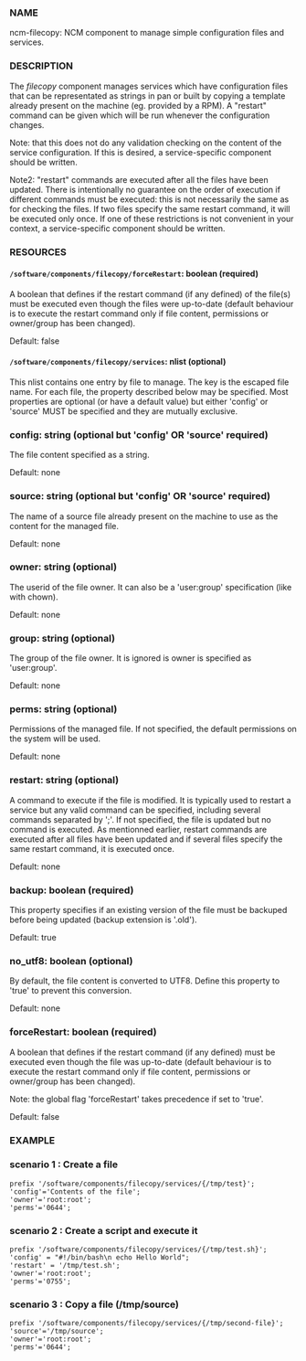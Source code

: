 
### NAME

ncm-filecopy: NCM component to manage simple configuration files and services.

### DESCRIPTION

The _filecopy_ component manages services which have
configuration files that can be representated as strings in pan or built by copying
a template already present on the machine (eg. provided by a RPM).  A "restart"
command can be given which will be run whenever the configuration
changes.  

Note: that this does not do any validation checking on the content of
the service configuration.  If this is desired, a service-specific
component should be written.

Note2: "restart" commands are executed after all the files have been updated. There is intentionally no
guarantee on the order of execution if different commands must be executed: this is not necessarily the same
as for checking the files. If two files specify the same restart command, it will be executed only once. If
one of these restrictions is not convenient in your context, a service-specific
component should be written.

### RESOURCES

#### `/software/components/filecopy/forceRestart`: boolean (required)

A boolean that defines if the restart command (if any defined) of the file(s) 
must be executed even though the files were up-to-date (default behaviour is to execute the
restart command only if file content, permissions or owner/group has been changed).

Default: false

#### `/software/components/filecopy/services`: nlist (optional)

This nlist contains one entry by file to manage. The key is the escaped file name. For each file, the
property described below may be specified. Most properties are optional (or have a default value) but either
'config' or 'source' MUST be specified and they are mutually exclusive.

### config: string (optional but 'config' OR 'source' required)

The file content specified as a string.

Default: none

### source: string (optional but 'config' OR 'source' required)

The name of a source file already present on the machine to use as the content for the managed file.

Default: none

### owner: string (optional)

The userid of the file owner. It can also be a 'user:group' specification (like with chown).

Default: none

### group: string (optional)

The group of the file owner. It is ignored is owner is specified as 'user:group'.

Default: none

### perms: string (optional)

Permissions of the managed file. If not specified, the default permissions on the system will be used.

Default: none

### restart: string (optional)

A command to execute if the file is modified. It is typically used to restart a service but any valid
command can be specified, including several commands separated by ';'. If not specified, the file is
updated but no command is executed. As mentionned earlier, restart commands are executed after all files
have been updated and if several files specify the same restart command, it is executed once.

Default: none

### backup: boolean (required)

This property specifies if an existing version of the file must be backuped before being updated (backup
extension is '.old').

Default: true

### no\_utf8: boolean (optional)

By default, the file content is converted to UTF8. Define this property to 'true' to prevent this
conversion.

Default: none

### forceRestart: boolean (required)

A boolean that defines if the restart command (if any defined) 
must be executed even though the file was up-to-date (default behaviour is to execute the
restart command only if file content, permissions or owner/group has been changed).

Note: the global flag 'forceRestart' takes precedence if set to 'true'.

Default: false

### EXAMPLE

### scenario 1 : Create a file

    prefix '/software/components/filecopy/services/{/tmp/test}';
    'config'='Contents of the file';
    'owner'='root:root';
    'perms'='0644';

### scenario 2 : Create a script and execute it

    prefix '/software/components/filecopy/services/{/tmp/test.sh}';
    'config' = "#!/bin/bash\n echo Hello World";
    'restart' = '/tmp/test.sh';
    'owner'='root:root';
    'perms'='0755';

### scenario 3 : Copy a file (/tmp/source)

    prefix '/software/components/filecopy/services/{/tmp/second-file}';
    'source'='/tmp/source';
    'owner'='root:root';
    'perms'='0644';
